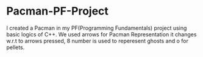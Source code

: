 # Pacman-PF-Project
I created a Pacman in my PF(Programming Fundamentals) project using basic logics of C++. We used arrows for Pacman Representation it changes w.r.t to arrows pressed, 8 number is used to reperesent ghosts and o for pellets.
